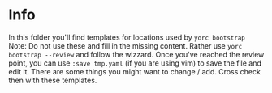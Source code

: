 # Info

In this folder you'll find templates for locations used by `yorc bootstrap`
Note: Do not use these and fill in the missing content.
Rather use `yorc bootstrap --review` and follow the wizzard. Once you've reached the
review point, you can use `:save tmp.yaml` (if you are using vim) to save the file
and edit it. There are some things you might want to change / add. Cross check then
with these templates.

